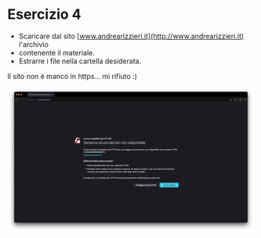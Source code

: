 # Esercizio 4

- Scaricare dal sito [www.andrearizzieri.it](http://www.andrearizzieri.it) l'archivio
- contenente il materiale.
- Estrarre i file nella cartella desiderata.

Il sito non è manco in https... mi rifiuto :)

![foto del sito non https](sito-non-https.png)
